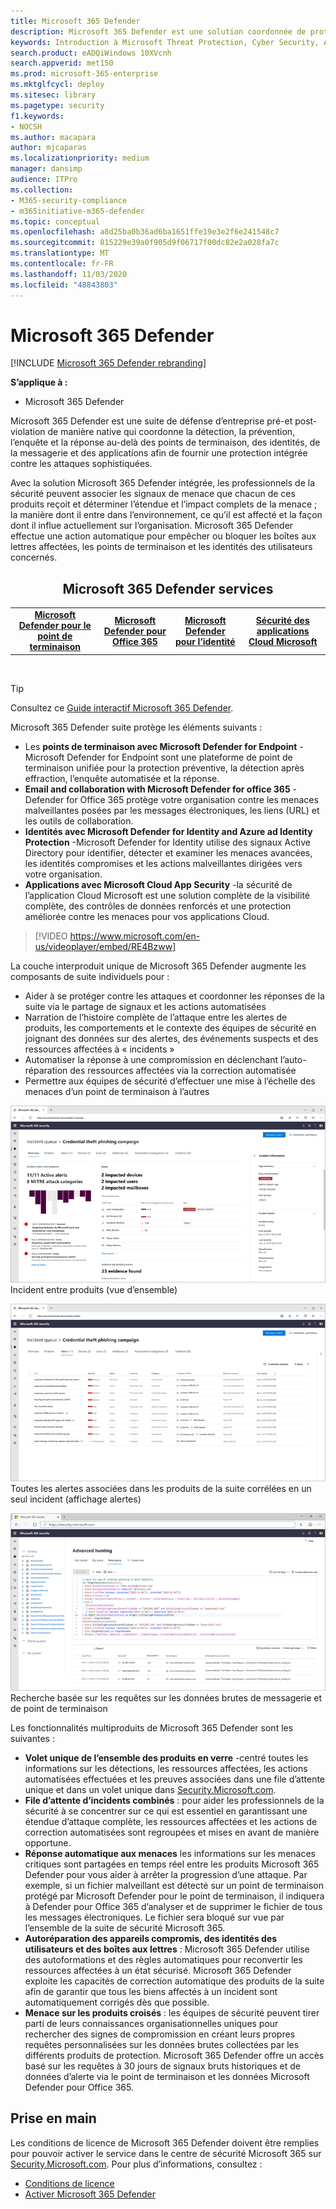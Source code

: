 ```yaml
---
title: Microsoft 365 Defender
description: Microsoft 365 Defender est une solution coordonnée de protection contre les menaces conçue pour protéger les périphériques, l’identité, les données et les applications
keywords: Introduction à Microsoft Threat Protection, Cyber Security, Advanced persistent Threat, Enterprise Security, Devices, Device, Identity, Users, Data, applications, incidents, Automated Investigation and Remediation, recherche avancée
search.product: eADQiWindows 10XVcnh
search.appverid: met150
ms.prod: microsoft-365-enterprise
ms.mktglfcycl: deploy
ms.sitesec: library
ms.pagetype: security
f1.keywords:
- NOCSH
ms.author: macapara
author: mjcaparas
ms.localizationpriority: medium
manager: dansimp
audience: ITPro
ms.collection:
- M365-security-compliance
- m365initiative-m365-defender
ms.topic: conceptual
ms.openlocfilehash: a8d25ba0b36ad6ba1651ffe19e3e2f6e241548c7
ms.sourcegitcommit: 815229e39a0f905d9f06717f00dc82e2a028fa7c
ms.translationtype: MT
ms.contentlocale: fr-FR
ms.lasthandoff: 11/03/2020
ms.locfileid: "48843803"
---
```

# <a name="microsoft-365-defender"></a>Microsoft 365 Defender

[!INCLUDE [Microsoft 365 Defender rebranding](../includes/microsoft-defender.md)]


**S’applique à :**
- Microsoft 365 Defender



Microsoft 365 Defender est une suite de défense d’entreprise pré-et post-violation de manière native qui coordonne la détection, la prévention, l’enquête et la réponse au-delà des points de terminaison, des identités, de la messagerie et des applications afin de fournir une protection intégrée contre les attaques sophistiquées.

Avec la solution Microsoft 365 Defender intégrée, les professionnels de la sécurité peuvent associer les signaux de menace que chacun de ces produits reçoit et déterminer l’étendue et l’impact complets de la menace ; la manière dont il entre dans l’environnement, ce qu’il est affecté et la façon dont il influe actuellement sur l’organisation. Microsoft 365 Defender effectue une action automatique pour empêcher ou bloquer les boîtes aux lettres affectées, les points de terminaison et les identités des utilisateurs concernés.  


<center><h2>Microsoft 365 Defender services</center></h2>
<table><tr><td><center><b><a href="https://docs.microsoft.com/windows/security/threat-protection/microsoft-defender-atp/microsoft-defender-advanced-threat-protection"><b>Microsoft Defender pour le point de terminaison</b></center></a></td>
<td><center><b><a href="https://docs.microsoft.com/office365/securitycompliance/office-365-atp"><b>Microsoft Defender pour Office 365</b></center></a></td>
<td><center><b><a href="https://docs.microsoft.com/azure-advanced-threat-protection/"><b>Microsoft Defender pour l’identité</b></a></center></td>
<td><center><b><a href="https://docs.microsoft.com/cloud-app-security/"><b>Sécurité des applications Cloud Microsoft</b></a></center></td>
</tr>
</table>
<br>


>[!TIP]
>Consultez ce [Guide interactif Microsoft 365 Defender](https://aka.ms/MTP-Interactive-Guide).


Microsoft 365 Defender suite protège les éléments suivants : 
- Les **points de terminaison avec Microsoft Defender for Endpoint** -Microsoft Defender for Endpoint sont une plateforme de point de terminaison unifiée pour la protection préventive, la détection après effraction, l’enquête automatisée et la réponse. 
- **Email and collaboration with Microsoft Defender for office 365** -Defender for Office 365 protège votre organisation contre les menaces malveillantes posées par les messages électroniques, les liens (URL) et les outils de collaboration. 
- **Identités avec Microsoft Defender for Identity and Azure ad Identity Protection** -Microsoft Defender for Identity utilise des signaux Active Directory pour identifier, détecter et examiner les menaces avancées, les identités compromises et les actions malveillantes dirigées vers votre organisation. 
- **Applications avec Microsoft Cloud App Security** -la sécurité de l’application Cloud Microsoft est une solution complète de la visibilité complète, des contrôles de données renforcés et une protection améliorée contre les menaces pour vos applications Cloud. 

>[!VIDEO https://www.microsoft.com/en-us/videoplayer/embed/RE4Bzww] 

La couche interproduit unique de Microsoft 365 Defender augmente les composants de suite individuels pour :
- Aider à se protéger contre les attaques et coordonner les réponses de la suite via le partage de signaux et les actions automatisées
- Narration de l’histoire complète de l’attaque entre les alertes de produits, les comportements et le contexte des équipes de sécurité en joignant des données sur des alertes, des événements suspects et des ressources affectées à « incidents »
- Automatiser la réponse à une compromission en déclenchant l’auto-réparation des ressources affectées via la correction automatisée
- Permettre aux équipes de sécurité d’effectuer une mise à l’échelle des menaces d’un point de terminaison à l’autres

![Image de la page de présentation de l’incident](../../media/overview-incident.png) <br>
Incident entre produits (vue d’ensemble)

![Image de la file d’attente des alertes](../../media/incident-list.png)<br>
Toutes les alertes associées dans les produits de la suite corrélées en un seul incident (affichage alertes)

![Image de la file d’attente des incidents](../../media/advanced-hunting.png)<br>
Recherche basée sur les requêtes sur les données brutes de messagerie et de point de terminaison


Les fonctionnalités multiproduits de Microsoft 365 Defender sont les suivantes : 
- **Volet unique de l’ensemble des produits en verre** -centré toutes les informations sur les détections, les ressources affectées, les actions automatisées effectuées et les preuves associées dans une file d’attente unique et dans un volet unique dans [Security.Microsoft.com](https://security.microsoft.com). 
- **File d’attente d’incidents combinés** : pour aider les professionnels de la sécurité à se concentrer sur ce qui est essentiel en garantissant une étendue d’attaque complète, les ressources affectées et les actions de correction automatisées sont regroupées et mises en avant de manière opportune. 
- **Réponse automatique aux menaces** les informations sur les menaces critiques sont partagées en temps réel entre les produits Microsoft 365 Defender pour vous aider à arrêter la progression d’une attaque. Par exemple, si un fichier malveillant est détecté sur un point de terminaison protégé par Microsoft Defender pour le point de terminaison, il indiquera à Defender pour Office 365 d’analyser et de supprimer le fichier de tous les messages électroniques. Le fichier sera bloqué sur vue par l’ensemble de la suite de sécurité Microsoft 365.
- **Autoréparation des appareils compromis, des identités des utilisateurs et des boîtes aux lettres** : Microsoft 365 Defender utilise des autoformations et des règles automatiques pour reconvertir les ressources affectées à un état sécurisé. Microsoft 365 Defender exploite les capacités de correction automatique des produits de la suite afin de garantir que tous les biens affectés à un incident sont automatiquement corrigés dès que possible.
- **Menace sur les produits croisés** : les équipes de sécurité peuvent tirer parti de leurs connaissances organisationnelles uniques pour rechercher des signes de compromission en créant leurs propres requêtes personnalisées sur les données brutes collectées par les différents produits de protection. Microsoft 365 Defender offre un accès basé sur les requêtes à 30 jours de signaux bruts historiques et de données d’alerte via le point de terminaison et les données Microsoft Defender pour Office 365. 


## <a name="get-started"></a>Prise en main
Les conditions de licence de Microsoft 365 Defender doivent être remplies pour pouvoir activer le service dans le centre de sécurité Microsoft 365 sur [Security.Microsoft.com](https://security.microsoft.com). Pour plus d’informations, consultez :
- [Conditions de licence](prerequisites.md#licensing-requirements)
- [Activer Microsoft 365 Defender](mtp-enable.md)
